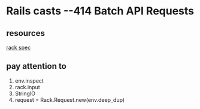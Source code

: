# Rails casts --414 Batch API Requests

## resources
[rack spec](http://rack.rubyforge.org/doc/SPEC.html)

## pay attention to
1. env.inspect
2. rack.input
3. StringIO
4. request = Rack.Request.new(env.deep_dup)
